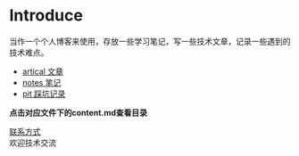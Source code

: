 # Introduce
当作一个个人博客来使用，存放一些学习笔记，写一些技术文章，记录一些遇到的技术难点。 
- [artical 文章](https://github.com/murrrrphy/blog/blob/main/article/content.md)
- [notes 笔记](https://github.com/murrrrphy/blog/blob/main/notes/content.md)
- [pit 踩坑记录](https://github.com/murrrrphy/blog/blob/main/pit/content.md)  

**点击对应文件下的content.md查看目录**

[联系方式](https://github.com/murrrrphy/blog/blob/main/contact.md)  
欢迎技术交流
